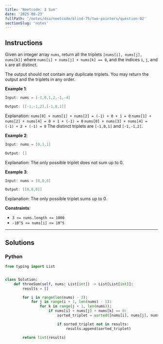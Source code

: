 ```yaml
---
title: 'Neetcode: 3 Sum'
date: '2025-08-23'
fullPath: '/notes/dsa/neetcode/blind-75/two-pointers/question-02'
sectionSlug: 'notes'
---
```


## Instructions

Given an integer array `nums`, return all the triplets `[nums[i], nums[j], nums[k]]` where `nums[i] + nums[j] + nums[k] == 0`, and the indices `i`, `j`, and `k` are all distinct.

The output should not contain any duplicate triplets. You may return the output and the triplets in any order.

**Example 1**:

```java
Input: nums = [-1,0,1,2,-1,-4]

Output: [[-1,-1,2],[-1,0,1]]
```

Explanation:
`nums[0] + nums[1] + nums[2] = (-1) + 0 + 1 = 0`
`nums[1] + nums[2] + nums[4] = 0 + 1 + (-1) = 0`
`nums[0] + nums[3] + nums[4] = (-1) + 2 + (-1) = 0`
The distinct triplets are `[-1,0,1]` and `[-1,-1,2]`.

**Example 2**:

```java
Input: nums = [0,1,1]

Output: []
```

Explanation: The only possible triplet does not sum up to 0.

**Example 3**:

```java
Input: nums = [0,0,0]

Output: [[0,0,0]]
```

Explanation: The only possible triplet sums up to 0.

**Constraints**:

- `3 <= nums.length <= 1000`
- `-10^5 <= nums[i] <= 10^5`

---

## Solutions

### Python

```python
from typing import List


class Solution:
    def threeSum(self, nums: List[int]) -> List[List[int]]:
        results = []

        for i in range(len(nums) - 2):
            for j in range(i + 1, len(nums) - 1):
                for k in range(j + 1, len(nums)):
                    if nums[i] + nums[j] + nums[k] == 0:
                        sorted_triplet = sorted([nums[i], nums[j], nums[k]])

                        if sorted_triplet not in results:
                            results.append(sorted_triplet)

        return list(results)

```
